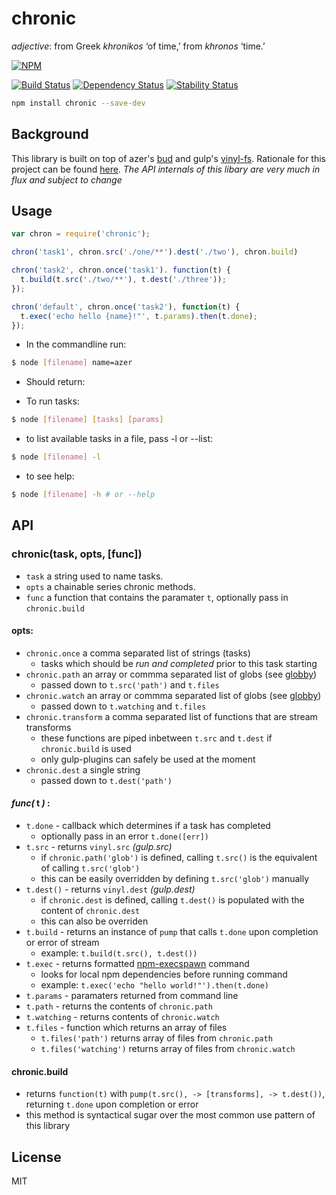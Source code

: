 # chronic 

*adjective*: from Greek *khronikos* ‘of time,’ from *khronos* ‘time.’

[![NPM](https://nodei.co/npm/chronic.png)](https://nodei.co/npm/chronic/)

[![Build Status](https://img.shields.io/travis/codingalchemy/chronic.svg?style=flat-square)](https://travis-ci.org/codingalchemy/chronic)
[![Dependency Status](https://img.shields.io/david/codingalchemy/chronic.svg?style=flat-square)](https://david-dm.org/codingalchemy/chronic)
[![Stability Status](https://img.shields.io/badge/stability-unstable-orange.svg?style=flat-square)](https://github.com/dominictarr/stability#experimental)

```bash
npm install chronic --save-dev
```

## Background

This library is built on top of azer's [bud](https://github.com/azer/bud) and gulp's [vinyl-fs](https://github.com/wearefractal/vinyl-fs). Rationale for this project can be found [here](https://github.com/codingalchemy/chronic/blob/master/RATIONALE.md).
*The API internals of this libary are very much in flux and subject to change*


## Usage

``` js
var chron = require('chronic');

chron('task1', chron.src('./one/**').dest('./two'), chron.build)

chron('task2', chron.once('task1'). function(t) {
  t.build(t.src('./two/**'), t.dest('./three'));
});

chron('default', chron.once('task2'), function(t) {
  t.exec('echo hello {name}!"', t.params).then(t.done);
});

```
- In the commandline run:

```bash
$ node [filename] name=azer
```

- Should return:


- To run tasks:

```bash
$ node [filename] [tasks] [params]
```

- to list available tasks in a file, pass -l or --list:

```bash
$ node [filename] -l
```

- to see help:

```bash
$ node [filename] -h # or --help
```

## API

### chronic(task, opts, [func])

- `task` a string used to name tasks. 
- `opts` a chainable series chronic methods. 
- `func` a function that contains the paramater `t`, optionally pass in `chronic.build`

#### opts:

- `chronic.once` a comma separated list of strings (tasks)
  - tasks which should be *run and completed* prior to this task starting
- `chronic.path` an array or commma separated list of globs (see [globby](https://github.com/sindresorhus/globby))
  - passed down to `t.src('path')` and `t.files`
- `chronic.watch` an array or commma separated list of globs (see [globby](https://github.com/sindresorhus/globby))
  - passed down to `t.watching` and `t.files`
- `chronic.transform` a comma separated list of functions that are stream transforms
  - these functions are piped inbetween `t.src` and `t.dest` if `chronic.build` is used
  - only gulp-plugins can safely be used at the moment 
- `chronic.dest` a single string 
  - passed down to `t.dest('path')`

#### *func(* **t** *)* :

- `t.done` - callback which determines if a task has completed
  - optionally pass in an error `t.done([err])`
- `t.src` - returns `vinyl.src` *(gulp.src)*
  - if `chronic.path('glob')` is defined, calling `t.src()` is the equivalent of calling `t.src('glob')`
  - this can be easily overridden by defining `t.src('glob')` manually
- `t.dest()` - returns `vinyl.dest` *(gulp.dest)*
  - if `chronic.dest` is defined, calling `t.dest()` is populated with the content of `chronic.dest`
  - this can also be overriden 
- `t.build` - returns an instance of `pump` that calls `t.done` upon completion or error of stream
  - example: `t.build(t.src(), t.dest())`
- `t.exec` - returns formatted [npm-execspawn](https://github.com/mafintosh/npm-execspawn) command
  - looks for local npm dependencies before running command
  - example: `t.exec('echo "hello world!"').then(t.done)`
- `t.params` - paramaters returned from command line
- `t.path` - returns the contents of `chronic.path`
- `t.watching` - returns contents of `chronic.watch` 
- `t.files` - function which returns an array of files
  - `t.files('path')` returns array of files from `chronic.path`
  - `t.files('watching')` returns array of files from `chronic.watch`

#### chronic.build

- returns `function(t)` with `pump(t.src(), -> [transforms], -> t.dest())`, returning `t.done` upon completion or error
- this method is syntactical sugar over the most common use pattern of this library

## License

MIT